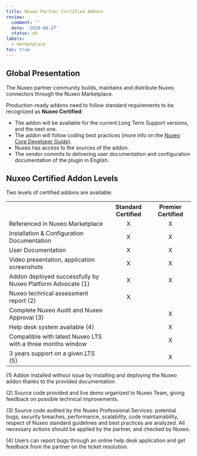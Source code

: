 ```yaml
---
title: Nuxeo Partner Certified Addons
review:
  comment: ''
  date: '2020-08-27'
  status: ok
labels:
  - marketplace
toc: true
---
```


## Global Presentation

The Nuxeo partner community builds, maintains and distribute Nuxeo connectors through the Nuxeo Marketplace.

Production-ready addons need to follow standard requirements to be recognized as **Nuxeo Certified**:
- The addon will be available for the current Long Term Support versions, and the next one.
- The addon will follow coding best practices (more info on the [Nuxeo Core Developer Guide](https://doc.nuxeo.com/corg/)).
- Nuxeo has access to the sources of the addon.
- The vendor commits to delivering user documentation and configuration documentation of the plugin in English.

## Nuxeo Certified Addon Levels

Two levels of certified addons are available:

<table>
  <tr>
    <th></th>
    <th><center>Standard Certified</center></th>
    <th><center>Premier Certified</center></th>
  </tr>
  <tr>
    <td>Referenced in Nuxeo Marketplace</td>
    <td><center>X</center></td>
    <td><center>X</center></td>
  </tr>
  <tr>
    <td>Installation & Configuration  Documentation</td>
    <td><center>X</center></td>
    <td><center>X</center></td>
  </tr>
  <tr>
    <td>User Documentation</td>
    <td><center>X</center></td>
    <td><center>X</center></td>
  </tr>
  <tr>
    <td>Video presentation, application screenshots</td>
    <td><center>X</center></td>
    <td><center>X</center></td>
  </tr>
  <tr>
    <td>Addon deployed successfully by Nuxeo Platform Advocate (1)</td>
    <td><center>X</center></td>
    <td><center>X</center></td>
  </tr>
  <tr>
    <td>Nuxeo technical assessment report (2)</td>
    <td><center>X</center></td>
    <td></td>
  </tr>
  <tr>
    <td>Complete Nuxeo Audit and Nuxeo Approval (3)</td>
    <td></td>
    <td><center>X</center></td>
  </tr>
  <tr>
    <td>Help desk system available (4)</td>
    <td></td>
    <td><center>X</center></td>
  </tr>
  <tr>
    <td>Compatible with latest Nuxeo LTS with a three months window</td>
    <td></td>
    <td><center>X</center></td>
  </tr>
  <tr>
    <td>3 years support on a given LTS (5)</td>
    <td></td>
    <td><center>X</center></td>
  </tr>
</table>

(1)	Addon installed without issue by installing and deploying the Nuxeo addon thanks to the provided documentation

(2)	Source code provided and live demo organized to Nuxeo Team, giving feedback on possible technical improvements.

(3)	Source code audited by the Nuxeo Professional Services: potential bugs, security breaches, performance, scalability, code maintainability, respect of Nuxeo standard guidelines and best practices are analyzed. All necessary actions should be applied by the partner, and checked by Nuxeo.

(4)	Users can report bugs through an online help desk application and get feedback from the partner on the ticket resolution.
